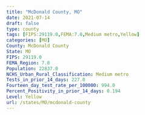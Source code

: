 ```yaml
---
title: "McDonald County, MO"
date: 2021-07-14
draft: false
type: county
tags: [FIPS:29119.0,FEMA:7.0,Medium metro,Yellow]
categories: [MO]
County: McDonald County
State: MO
FIPS: 29119.0
FEMA_Region: 7.0
Population: 22837.0
NCHS_Urban_Rural_Classification: Medium metro
Tests_in_prior_14_days: 227.0
Fourteen_day_test_rate_per_100000: 994.0
Percent_Positivity_in_prior_14_days: 0.194
Level: Yellow
url: /states/MO/mcdonald-county
---
```



